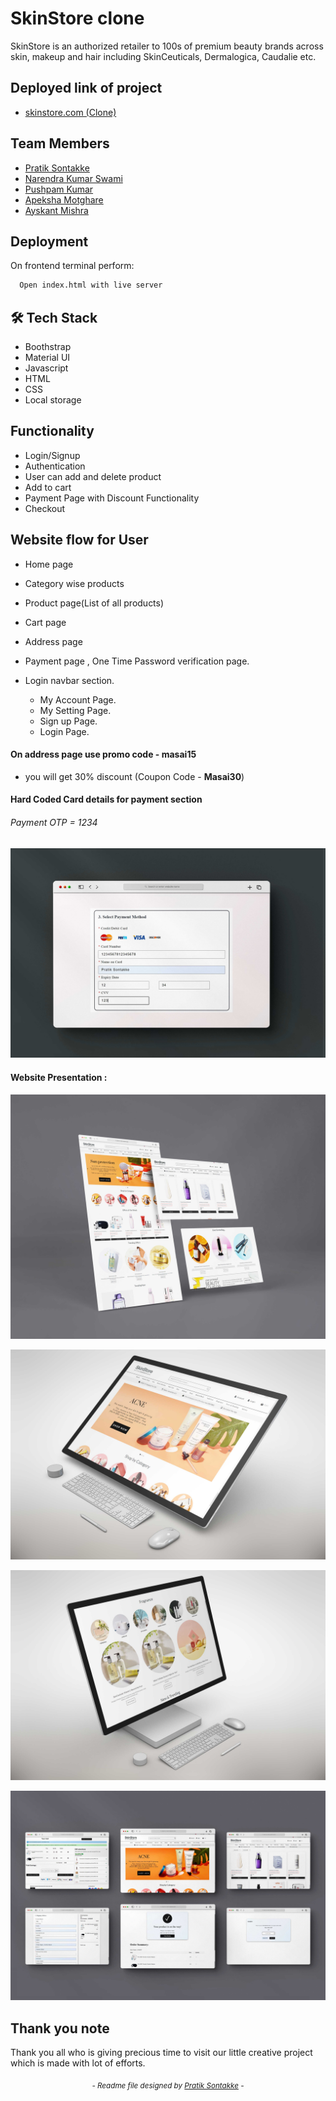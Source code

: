 
# SkinStore clone 

SkinStore is an authorized retailer to 100s of premium beauty brands across skin, makeup and hair including SkinCeuticals, Dermalogica, Caudalie etc.

## Deployed link of project
- <a href="https://exquisite-hotteok-e396d1.netlify.app/index.html">skinstore.com (Clone)</a>

## Team Members

<ul>
  <li><a href="https://github.com/pratiksontakke">Pratik Sontakke</a></li>
  <li><a href="https://github.com/NarendraKumarSwami">Narendra Kumar Swami</a></li>
  <li><a href="https://github.com/pushpam-386">Pushpam Kumar</a></li>
  <li><a href="https://github.com/apeksham6">Apeksha Motghare</a></li>
  <li><a href="https://github.com/ayskant123">Ayskant Mishra</a></li>
</ul>


## Deployment

On frontend terminal perform:

```bash
  Open index.html with live server
```



## 🛠 Tech Stack

- Boothstrap
- Material UI
- Javascript
- HTML
- CSS
- Local storage

## Functionality

- Login/Signup
- Authentication
- User can add and delete product
- Add to cart
- Payment Page with Discount Functionality
- Checkout

## Website flow for User

- Home page

- Category wise products

- Product page(List of all products)

- Cart page

- Address page

- Payment page , One Time Password verification page.

- Login navbar section.
    - My Account Page.
    - My Setting Page.
    - Sign up Page.
    - Login Page.
    

#### On address page use promo code - masai15

- you will  get 30% discount (Coupon Code - **Masai30**)


#### Hard Coded Card details for payment section

###### Payment OTP = 1234

![skinstore-payment-details](./images/readme/01payment.jpg)

#### Website Presentation :
![skinstore-webite](./images/readme/01.jpg)

![skinstore-webite](./images/readme/02.jpg)

![skinstore-webite](./images/readme/03.jpg)

![skinstore-webite](./images/readme/04.jpg)
## Thank you note
Thank you all who is giving precious time to visit our little creative project which is made with lot of efforts.

_<p align="center"><sub>- Readme file designed by <a href="https://github.com/pratiksontakke">Pratik Sontakke</a> -</sub></p>_